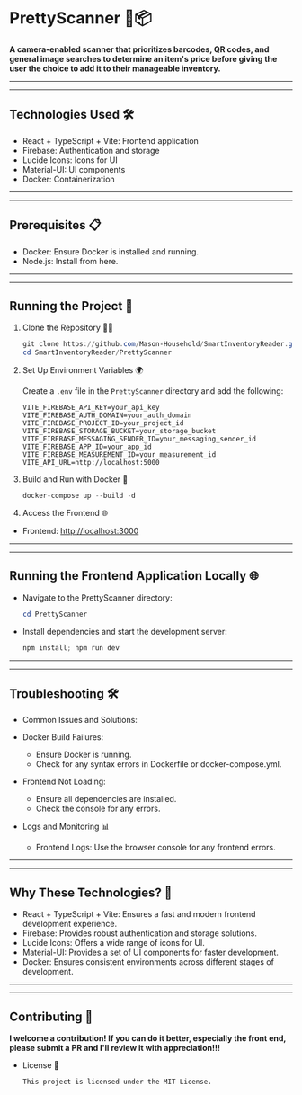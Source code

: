 # PrettyScanner 📸📦

**A camera-enabled scanner that prioritizes barcodes, QR codes, and general image searches to determine an item's price before giving the user the choice to add it to their manageable inventory.**

---------------------------------------------
---------------------------------------------

## Technologies Used 🛠️

- React + TypeScript + Vite: Frontend application
- Firebase: Authentication and storage
- Lucide Icons: Icons for UI
- Material-UI: UI components
- Docker: Containerization

---------------------------------------------
---------------------------------------------

## Prerequisites 📋

- Docker: Ensure Docker is installed and running.
- Node.js: Install from here.

---------------------------------------------
---------------------------------------------

## Running the Project 🚀

1. Clone the Repository 🧑‍💻

    ```powershell
    git clone https://github.com/Mason-Household/SmartInventoryReader.git
    cd SmartInventoryReader/PrettyScanner
    ```

2. Set Up Environment Variables 🌍

    Create a `.env` file in the `PrettyScanner` directory and add the following:

    ```env
    VITE_FIREBASE_API_KEY=your_api_key
    VITE_FIREBASE_AUTH_DOMAIN=your_auth_domain
    VITE_FIREBASE_PROJECT_ID=your_project_id
    VITE_FIREBASE_STORAGE_BUCKET=your_storage_bucket
    VITE_FIREBASE_MESSAGING_SENDER_ID=your_messaging_sender_id
    VITE_FIREBASE_APP_ID=your_app_id
    VITE_FIREBASE_MEASUREMENT_ID=your_measurement_id
    VITE_API_URL=http://localhost:5000
    ```

3. Build and Run with Docker 🐳

    ```powershell
    docker-compose up --build -d
    ```

4. Access the Frontend 🌐

- Frontend: <http://localhost:3000>

---------------------------------------------
---------------------------------------------

## Running the Frontend Application Locally 🌐

- Navigate to the PrettyScanner directory:

    ```powershell
    cd PrettyScanner
    ```

- Install dependencies and start the development server:

    ```powershell
    npm install; npm run dev
    ```

---------------------------------------------
---------------------------------------------

## Troubleshooting 🛠️

- Common Issues and Solutions:

- Docker Build Failures:
  - Ensure Docker is running.
  - Check for any syntax errors in Dockerfile or docker-compose.yml.

- Frontend Not Loading:
  - Ensure all dependencies are installed.
  - Check the console for any errors.

- Logs and Monitoring 📊
  - Frontend Logs: Use the browser console for any frontend errors.

---------------------------------------------
---------------------------------------------

## Why These Technologies? 🤔

- React + TypeScript + Vite: Ensures a fast and modern frontend development experience.
- Firebase: Provides robust authentication and storage solutions.
- Lucide Icons: Offers a wide range of icons for UI.
- Material-UI: Provides a set of UI components for faster development.
- Docker: Ensures consistent environments across different stages of development.

---------------------------------------------
---------------------------------------------

## Contributing 🤝

**I welcome a contribution! If you can do it better, especially the front end, please submit a PR and I'll review it with appreciation!!!**

- License 📜

    ```txt
    This project is licensed under the MIT License.
    ```